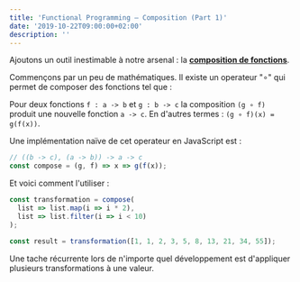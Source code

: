 ```yaml
---
title: 'Functional Programming — Composition (Part 1)'
date: '2019-10-22T09:00:00+02:00'
description: ''
---
```


Ajoutons un outil inestimable à notre arsenal : la **[composition de fonctions](https://fr.wikipedia.org/wiki/Composition_de_fonctions)**.

Commençons par un peu de mathématiques. Il existe un operateur "∘" qui permet de composer des fonctions tel que :

Pour deux fonctions `f : a -> b` et `g : b -> c` la composition `(g ∘ f)` produit une nouvelle fonction `a -> c`. En d'autres termes : `(g ∘ f)(x) = g(f(x))`.

Une implémentation naïve de cet operateur en JavaScript est :

```js
// ((b -> c), (a -> b)) -> a -> c
const compose = (g, f) => x => g(f(x));
```

Et voici comment l'utiliser :

```js
const transformation = compose(
  list => list.map(i => i * 2),
  list => list.filter(i => i < 10)
);

const result = transformation([1, 1, 2, 3, 5, 8, 13, 21, 34, 55]);
```

Une tache récurrente lors de n'importe quel développement est d'appliquer plusieurs transformations à une valeur.
